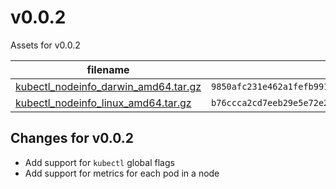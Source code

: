 # v0.0.2

Assets for v0.0.2

filename | sha256
-------- | ------
[kubectl_nodeinfo_darwin_amd64.tar.gz](https://github.com/giorgosdi/nodeinfo/releases/download/v0.0.2/kubectl_nodeinfo_darwin_amd64.tar.gz) | `9850afc231e462a1fefb991d72c312ccee4625e52a8d69ea107076fbb6a294bc`
[kubectl_nodeinfo_linux_amd64.tar.gz](https://github.com/giorgosdi/nodeinfo/releases/download/v0.0.2/kubectl_nodeinfo_linux_amd64.tar.gz) | `b76ccca2cd7eeb29e5e72e20cfab54a0ee21219c3323c5f18a459526b558e259`

## Changes for v0.0.2

* Add support for `kubectl` global flags
* Add support for metrics for each pod in a node
